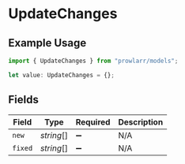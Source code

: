 # UpdateChanges

## Example Usage

```typescript
import { UpdateChanges } from "prowlarr/models";

let value: UpdateChanges = {};
```

## Fields

| Field              | Type               | Required           | Description        |
| ------------------ | ------------------ | ------------------ | ------------------ |
| `new`              | *string*[]         | :heavy_minus_sign: | N/A                |
| `fixed`            | *string*[]         | :heavy_minus_sign: | N/A                |
